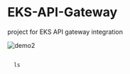 # EKS-API-Gateway
project for EKS API gateway integration

![demo2](https://github.com/nguyentrungduc134/EKS-API-Gateway/assets/86754554/a00bf859-6e28-4d65-b4a0-37478db77de6)



##
      ls

